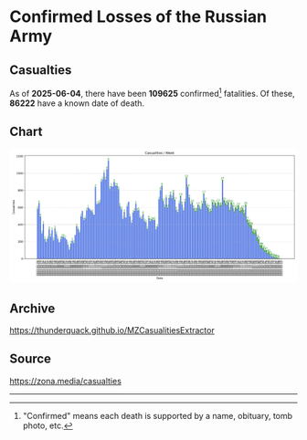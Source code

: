 
# Confirmed Losses of the Russian Army

## Casualties

As of **2025-06-04**, there have been **109625** confirmed[^1] fatalities.
Of these, **86222** have a known date of death.

## Chart

![7-Day Intervals Bar Chart](./docs/7days.svg)

## Archive

https://thunderquack.github.io/MZCasualitiesExtractor

## Source

https://zona.media/casualties

---

[^1]: "Confirmed" means each death is supported by a name, obituary, tomb photo, etc.
